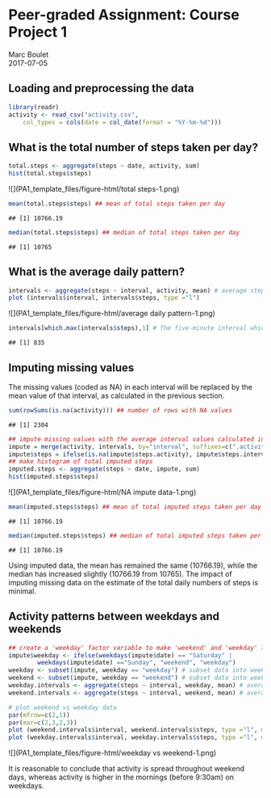 # Peer-graded Assignment: Course Project 1
Marc Boulet  
2017-07-05  

## Loading and preprocessing the data


```r
library(readr)
activity <- read_csv("activity.csv", 
    col_types = cols(date = col_date(format = "%Y-%m-%d")))
```

## What is the total number of steps taken per day?


```r
total.steps <- aggregate(steps ~ date, activity, sum)
hist(total.steps$steps)
```

![](PA1_template_files/figure-html/total steps-1.png)<!-- -->

```r
mean(total.steps$steps) ## mean of total steps taken per day
```

```
## [1] 10766.19
```

```r
median(total.steps$steps) ## median of total steps taken per day
```

```
## [1] 10765
```

## What is the average daily pattern?


```r
intervals <- aggregate(steps ~ interval, activity, mean) # average step data over each interval
plot (intervals$interval, intervals$steps, type ="l")
```

![](PA1_template_files/figure-html/average daily pattern-1.png)<!-- -->

```r
intervals[which.max(intervals$steps),1] # The five-minute interval which contains the maximum number of steps
```

```
## [1] 835
```

## Imputing missing values
The missing values (coded as NA) in each interval will be replaced by the mean value of that interval, as calculated in the previous section.  



```r
sum(rowSums(is.na(activity))) ## number of rows with NA values
```

```
## [1] 2304
```

```r
## impute missing values with the average interval values calculated in previous section
impute = merge(activity, intervals, by="interval", suffixes=c(".activity", ".intervals"))
impute$steps = ifelse(is.na(impute$steps.activity), impute$steps.intervals, impute$steps.activity)
## make histogram of total imputed steps
imputed.steps <- aggregate(steps ~ date, impute, sum)
hist(imputed.steps$steps)
```

![](PA1_template_files/figure-html/NA impute data-1.png)<!-- -->

```r
mean(imputed.steps$steps) ## mean of total imputed steps taken per day
```

```
## [1] 10766.19
```

```r
median(imputed.steps$steps) ## median of total imputed steps taken per day
```

```
## [1] 10766.19
```
Using imputed data, the mean has remained the same (10766.19), while the median has increased slightly (10766.19 from 10765). The impact of imputing missing data on the estimate of the total daily numbers of steps is minimal.

## Activity patterns between weekdays and weekends


```r
## create a 'weekday' factor variable to make 'weekend' and 'weekday' levels
impute$weekday <- ifelse(weekdays(impute$date) == "Saturday" | 
        weekdays(impute$date) =="Sunday", "weekend", "weekday")
weekday <- subset(impute, weekday == "weekday") # subset data into weekday dataset
weekend <- subset(impute, weekday == "weekend") # subset data into weekend dataset
weekday.intervals <- aggregate(steps ~ interval, weekday, mean) # average weekday step data over each interval
weekend.intervals <- aggregate(steps ~ interval, weekend, mean) # average weekend step data over each interval

# plot weekend vs weekday data 
par(mfrow=c(2,1))
par(mar=c(2,3,2,3))
plot (weekend.intervals$interval, weekend.intervals$steps, type ="l", main = "weekend", ylab="number of steps")
plot (weekday.intervals$interval, weekday.intervals$steps, type ="l", main = "weekday")
```

![](PA1_template_files/figure-html/weekday vs weekend-1.png)<!-- -->
  
It is reasonable to conclude that activity is spread throughout weekend days, whereas activity is higher in the mornings (before 9:30am) on weekdays.
